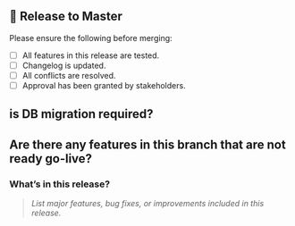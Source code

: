 ## 🚀 Release to Master

Please ensure the following before merging:

- [ ] All features in this release are tested.
- [ ] Changelog is updated.
- [ ] All conflicts are resolved.
- [ ] Approval has been granted by stakeholders.

## is DB migration required?
## Are there any features in this branch that are not ready go-live?
### What’s in this release?

> _List major features, bug fixes, or improvements included in this release._
